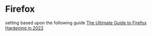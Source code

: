 # Firefox

setting based upon the following guide
[The Ultimate Guide to Firefox Hardening in 2022](https://www.youtube.com/watch?v=F7-bW2y6lcI)
